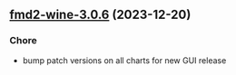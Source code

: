 

## [fmd2-wine-3.0.6](https://github.com/truecharts/charts/compare/fmd2-wine-3.0.5...fmd2-wine-3.0.6) (2023-12-20)

### Chore

- bump patch versions on all charts for new GUI release
  
  